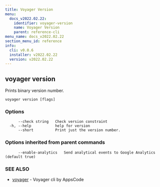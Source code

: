 ```yaml
---
title: Voyager Version
menu:
  docs_v2022.02.22:
    identifier: voyager-version
    name: Voyager Version
    parent: reference-cli
menu_name: docs_v2022.02.22
section_menu_id: reference
info:
  cli: v0.0.6
  installer: v2022.02.22
  version: v2022.02.22
---
```


## voyager version

Prints binary version number.

```
voyager version [flags]
```

### Options

```
      --check string   Check version constraint
  -h, --help           help for version
      --short          Print just the version number.
```

### Options inherited from parent commands

```
      --enable-analytics   Send analytical events to Google Analytics (default true)
```

### SEE ALSO

* [voyager](/docs/v2022.02.22/reference/cli/voyager)	 - Voyager cli by AppsCode

